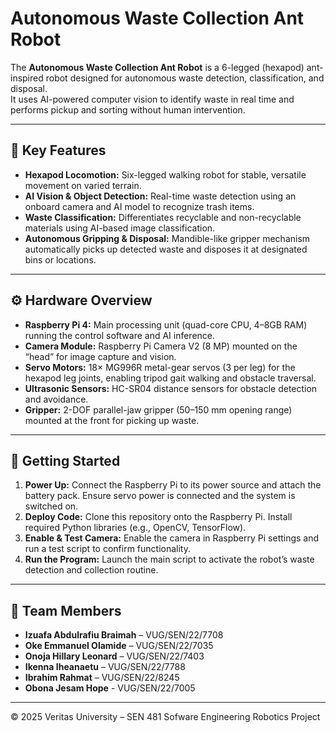 # Autonomous Waste Collection Ant Robot

The **Autonomous Waste Collection Ant Robot** is a 6-legged (hexapod) ant-inspired robot designed for autonomous waste detection, classification, and disposal.  
It uses AI-powered computer vision to identify waste in real time and performs pickup and sorting without human intervention.

---

## 🧠 Key Features

- **Hexapod Locomotion:** Six-legged walking robot for stable, versatile movement on varied terrain.  
- **AI Vision & Object Detection:** Real-time waste detection using an onboard camera and AI model to recognize trash items.  
- **Waste Classification:** Differentiates recyclable and non-recyclable materials using AI-based image classification.  
- **Autonomous Gripping & Disposal:** Mandible-like gripper mechanism automatically picks up detected waste and disposes it at designated bins or locations.

---

## ⚙️ Hardware Overview

- **Raspberry Pi 4:** Main processing unit (quad-core CPU, 4–8GB RAM) running the control software and AI inference.  
- **Camera Module:** Raspberry Pi Camera V2 (8 MP) mounted on the “head” for image capture and vision.  
- **Servo Motors:** 18× MG996R metal-gear servos (3 per leg) for the hexapod leg joints, enabling tripod gait walking and obstacle traversal.  
- **Ultrasonic Sensors:** HC-SR04 distance sensors for obstacle detection and avoidance.  
- **Gripper:** 2-DOF parallel-jaw gripper (50–150 mm opening range) mounted at the front for picking up waste.

---

## 🚀 Getting Started

1. **Power Up:** Connect the Raspberry Pi to its power source and attach the battery pack. Ensure servo power is connected and the system is switched on.  
2. **Deploy Code:** Clone this repository onto the Raspberry Pi. Install required Python libraries (e.g., OpenCV, TensorFlow).  
3. **Enable & Test Camera:** Enable the camera in Raspberry Pi settings and run a test script to confirm functionality.  
4. **Run the Program:** Launch the main script to activate the robot’s waste detection and collection routine.

---

## 👥 Team Members

- **Izuafa Abdulrafiu Braimah** – VUG/SEN/22/7708  
- **Oke Emmanuel Olamide** – VUG/SEN/22/7035  
- **Onoja Hillary Leonard** – VUG/SEN/22/7403  
- **Ikenna Iheanaetu** – VUG/SEN/22/7788  
- **Ibrahim Rahmat** – VUG/SEN/22/8245  
- **Obona Jesam Hope** - VUG/SEN/22/7005

---

© 2025 Veritas University – SEN 481 Sofware Engineering Robotics Project
